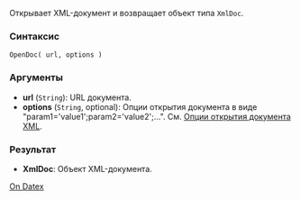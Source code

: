 Открывает XML-документ и возвращает объект типа `XmlDoc`.

### Синтаксис
`OpenDoc( url, options )`

### Аргументы
- **url** (`String`): URL документа.
- **options** (`String`, optional): Опции открытия документа в виде "param1='value1';param2='value2';...". См. [Опции открытия документа XML](http://docs.datex.ru/article.htm?id=5665465792879477149).

### Результат
- **XmlDoc**: Объект XML-документа.

[On Datex](http://docs.datex.ru/article.htm?id=5620276892448878691)